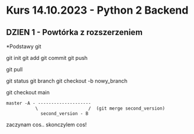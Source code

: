 # Kurs 14.10.2023 - Python 2 Backend

## DZIEN 1 - Powtórka z rozszerzeniem

*Podstawy git

git init
git add
git commit
git push

git pull

git status
git branch
git checkout -b nowy_branch

git checkout main

```
master -A - --------------------
		   \				   /  (git merge second_version)
		     second_version - B
```

zaczynam cos..
skonczylem cos!